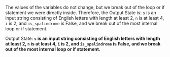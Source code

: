 The values of the variables do not change, but we break out of the loop or if statement we were directly inside. Therefore, the Output State is: `s` is an input string consisting of English letters with length at least 2, `n` is at least 4, `i` is 2, and `is_spalindrome` is False, and we break out of the most internal loop or if statement.

Output State: **`s` is an input string consisting of English letters with length at least 2, `n` is at least 4, `i` is 2, and `is_spalindrome` is False, and we break out of the most internal loop or if statement.**